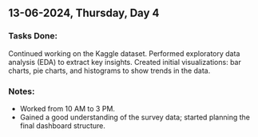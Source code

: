 ## 13-06-2024, Thursday, Day 4
### Tasks Done:
Continued working on the Kaggle dataset.
Performed exploratory data analysis (EDA) to extract key insights.
Created initial visualizations: bar charts, pie charts, and histograms to show trends in the data.

### Notes:
- Worked from 10 AM to 3 PM.
- Gained a good understanding of the survey data; started planning the final dashboard structure.
    